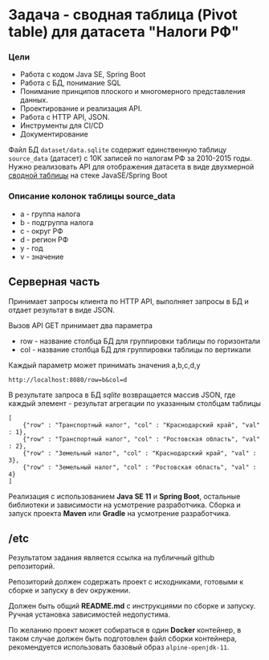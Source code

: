 # Задача - сводная таблица (Pivot table) для датасета "Налоги РФ"

### Цели

* Работа с кодом Java SE, Spring Boot
* Работа с БД, понимание SQL
* Понимание принципов плоского и многомерного представления данных.
* Проектирование и реализация API.
* Работа с HTTP API, JSON.
* Инструменты для CI/CD
* Документирование

Файл БД `dataset/data.sqlite` содержит единственную таблицу `source_data` (датасет) с 10К записей по налогам РФ за 2010-2015 годы. Нужно реализовать API для отображения датасета в виде двухмерной [сводной таблицы](https://en.wikipedia.org/wiki/Pivot_table) на стеке JavaSE/Spring Boot

### Описание колонок таблицы source_data

* a - группа налога 
* b - подгруппа налога
* c - округ РФ
* d - регион РФ 
* y - год
* v - значение

## Серверная часть

Принимает запросы клиента по HTTP API, выполняет запросы в БД и отдает результат в виде JSON.

Вызов API GET принимает два параметра 

* row - название столбца БД для группировки таблицы по горизонтали
* col - название столбца БД для группировки таблицы по вертикали

Каждый параметр может принимать значения a,b,c,d,y 

```
http://localhost:8080/row=b&col=d
```

В результате запроса в БД *sqlite* возвращается массив JSON, где каждый элемент - результат агрегации по указанным столбцам таблицы

```
[
    {"row" : "Транспортный налог", "col" : "Краснодарский край", "val" : 1},
    {"row" : "Транспортный налог", "col" : "Ростовская область", "val" : 2},
    {"row" : "Земельный налог", "col" : "Краснодарский край", "val" : 3},
    {"row" : "Земельный налог", "col" : "Ростовская область", "val" : 4}
]
```

Реализация с использованием **Java SE 11** и **Spring Boot**, остальные библиотеки и зависимости на усмотрение разработчика.
Сборка и запуск проекта **Maven** или **Gradle** на усмотрение разработчика.
 
## /etc

Результатом задания является ссылка на публичный github репозиторий.

Репозиторий должен содержать проект с исходниками, готовыми к сборке и запуску в dev окружении.

Должен быть общий **README.md** с инструкциями по сборке и запуску. Ручная установка зависимостей недопустима.

По желанию проект может собираться в один **Docker** контейнер, в таком случае должен быть подготовлен файл сборки контейнера, рекомендуется использовать базовый образ `alpine-openjdk-11`.
